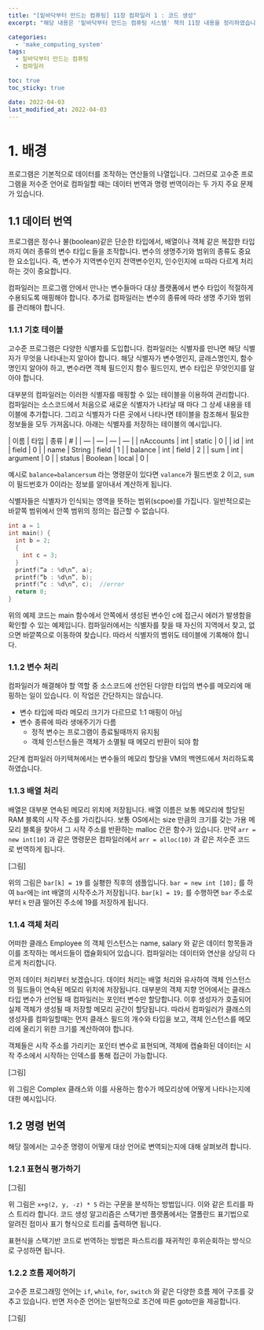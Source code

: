 ```yaml
---
title: "[밑바닥부터 만드는 컴퓨팅] 11장 컴파일러 1 : 코드 생성"
excerpt: "해당 내용은 '밑바닥부터 만드는 컴퓨팅 시스템' 책의 11장 내용을 정리하였습니다. "

categories:
  - 'make_computing_system'
tags:
  - 밑바닥부터 만드는 컴퓨팅
  - 컴파일러

toc: true
toc_sticky: true

date: 2022-04-03
last_modified_at: 2022-04-03
---
```


# 1. 배경 

프로그램은 기본적으로 데이터를 조작하는 연산들의 나열입니다. 
그러므로 고수준 프로그램을 저수준 언어로 컴파일할 때는 데이터 번역과 명령 번역이라는 두 가지 주요 문제가 있습니다. 

## 1.1 데이터 번역 

프로그램은 정수나 불(boolean)같은 단순한 타입에서, 배열이나 객체 같은 복잡한 타입까지 여러 종류의 변수 타입ㄷ들을 조작합니다. 
변수의 생명주기와 범위의 종류도 중요한 요소입니다. 
즉, 변수가 지역변수인지 전역변수인지, 인수인지에 ㄸ따라 다르게 처리하는 것이 중요합니다. 

컴파일러는 프로그램 안에서 만나는 변수들마다 대상 플랫폼에서 변수 타입이 적절하게 수용되도록 매핑해야 합니다. 
추가로 컴파일러는 변수의 종류에 따라 생명 주기와 범위를 관리해야 합니다. 

### 1.1.1 기호 테이블 

고수준 프로그램은 다양한 식별자를 도입합니다. 
컴파일러는 식별자를 만나면 해당 식별자가 무엇을 나타내는지 알아야 합니다. 
해당 식별자가 변수명인지, 글래스명인지, 함수명인지 알아야 하고, 변수라면 객체 필드인지 함수 필드인지, 변수 타입은 무엇인지를 알아야 합니다. 

대부분의 컴파일러는 이러한 식별자를 매핑할 수 있는 테이블을 이용하여 관리합니다. 
컴파일러는 소스코드에서 처음으로 새로운 식별자가 나타날 때 마다 그 상세 내용을 테이블에 추가합니다. 
그리고 식별자가 다른 곳에서 나타나면 테이블을 참조해서 필요한 정보들을 모두 가져옵니다. 
아래는 식별자를 저장하는 테이블의 예시입니다. 

| 이름 | 타입 | 종류 | # |
| — | — | — | — |
| nAccounts | int | static | 0 |
| id | int | field | 0 |
| name | String | field | 1 |
| balance | int | field | 2 |
| sum | int | argument | 0 |
| status | Boolean | local | 0 |

예시로 `balance=balancersum` 라는 명령문이 있다면 `valance`가 필드번호 2 이고, `sum`이 필드번호가 0이라는 정보를 알아내서 계산하게 됩니다. 

식별자들은 식별자가 인식되는 영역을 뜻하는 범위(scpoe)를 가집니다. 
일반적으로는 바깥쪽 범위에서 안쪽 범위의 정의는 접근할 수 없습니다. 

```c
int a = 1
int main() {
  int b = 2;
  {
    int c = 3;
  }
  printf(“a : %d\n”, a);
  printf(“b : %d\n”, b); 
  printf(“c : %d\n”, c);  //error
  return 0;
}
```
위의 예제 코드는 main 함수에서 안쪽에서 생성된 변수인 c에 접근시 에러가 발생함을 확인할 수 있는 예제입니다. 
컴파일러에서는 식별자를 찾을 때 자신의 지역에서 찾고, 없으면 바깥쪽으로 이동하여 찾습니다. 
따라서 식별자의 볌위도 테이블에 기록해야 합니다. 

### 1.1.2 변수 처리 

컴파일러가 해결해야 할 역할 중 소스코드에 선언된 다양한 타입의 변수를 메모리에 매핑하는 일이 있습니다. 
이 작업은 간단하지는 않습니다. 

* 변수 타입에 따라 메모리 크기가 다르므로 1:1 매핑이 아님
* 변수 종류에 따라 생애주기가 다름 
  * 정적 변수는 프로그램이 종료될때까지 유지됨
  * 객체 인스턴스들은 객체가 소멸될 때 메모리 반환이 되야 함 

2단계 컴파일러 아키텍쳐에서는 변수들의 메모리 할당을 VM의 백엔드에서 처리하도록 하였습니다. 

### 1.1.3 배열 처리 

배열은 대부분 연속된 메모리 위치에 저장됩니다. 
배열 이름은 보통 메모리에 할당된 RAM 블록의 시작 주소를 가리킵니다. 
보통 OS에서는 size 만큼의 크기를 갖는 가용 메모리 블록을 찾아서 그 시작 주소를 반환하는 malloc 간은 함수가 있습니다. 
만약 `arr = new int[10]`  과 같은 명령문은 컴파일러에서 `arr = alloc(10)` 과 같은 저수준 코드로 번역하게 됩니다. 

[그림]

위의 그림은 `bar[k] = 19` 를 실횅한 직후의 샘플입니다. 
`bar = new int [10];` 를 하여 `bar`에는 int 배열의 시작주소가 저장됩니다. 
`bar[k] = 19;` 를 수행하면 `bar` 주소로부터 `k` 만큼 떨어진 주소에 19를 저장하게 됩니다. 

### 1.1.4 객체 처리 

어떠한 클래스 Employee 의 객체 인스턴스는 name, salary 와 같은 데이터 항목들과 이를 조작하는 메서드들이 캡슐화되어 있습니다. 
컴파일러는 데이터와 연산을 상당히 다르게 처리합니다. 

먼저 데이터 처리부터 보겠습니다. 
데이터 처리는 배열 처리와 유사하여 객체 인스턴스의 필드들이 연속된 메모리 위치에 저장됩니다. 
대부분의 객체 지향 언어에서는 클래스 타입 변수가 선언될 때 컴파일러는 포인터 변수만 할당합니다. 
이후 생성자가 호출되어 실제 객체가 생성될 때 저장할 메모리 공간이 할당됩니다. 
따라서 컴파일러가 클래스의 생성자를 컴파일할때는 먼저 클래스 필드의 개수와 타입을 보고, 객체 인스턴스를 메모리에 올리기 위한 크기를 계산하여야 합니다. 

객체들은 시작 주소를 가리키는 포인터 변수로 표현되며, 객체에 캡슐화된 데이터는 시작 주소에서 시작하는 인덱스를 통해 접근이 가능합니다. 

[그림]

위 그림은 Complex 클래스와 이를 사용하는 함수가 메모리상에 어떻게 나타나는지에 대한 예시입니다. 

## 1.2 명령 번역 

해당 절에서는 고수준 명령이 어떻게 대상 언어로 변역되는지에 대해 살펴보려 합니다. 

### 1.2.1 표현식 평가하기 

[그림]

위 그림은 `x+g(2, y, -z) * 5` 라는 구문을 분석하는 방법입니다. 
이와 같은 트리를 파스 트리라 합니다. 
코드 생성 알고리즘은 스택기반 플랫폼에서는 열폴란드 표기법으로 알려진 접미사 표기 형식으로 트리를 출력하면 됩니다. 

표현식을 스택기반 코드로 번역하는 방법은 파스트리를 재귀적인 후위순회하는 방식으로 구성하면 됩니다. 

### 1.2.2 흐름 제어하기 

고수준 프로그래밍 언어는 `if`, `while`, `for`, `switch` 와 같은 다양한 흐름 제어 구조를 갖추고 있습니다. 
반면 저수준 언어는 일반적으로 조건에 따른 goto만을 제공합니다. 

[그림]
